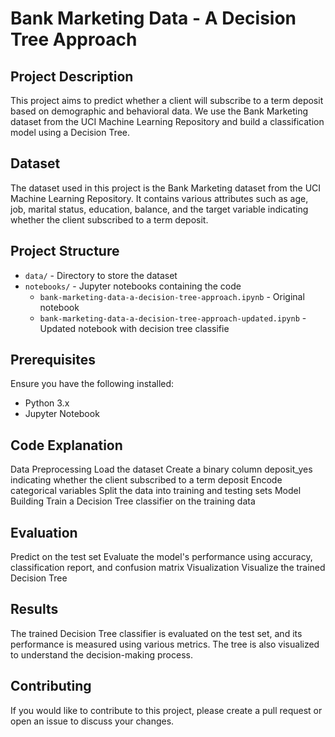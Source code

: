 # Bank Marketing Data - A Decision Tree Approach

## Project Description

This project aims to predict whether a client will subscribe to a term deposit based on demographic and behavioral data. We use the Bank Marketing dataset from the UCI Machine Learning Repository and build a classification model using a Decision Tree.

## Dataset

The dataset used in this project is the Bank Marketing dataset from the UCI Machine Learning Repository. It contains various attributes such as age, job, marital status, education, balance, and the target variable indicating whether the client subscribed to a term deposit.

## Project Structure

- `data/` - Directory to store the dataset
- `notebooks/` - Jupyter notebooks containing the code
  - `bank-marketing-data-a-decision-tree-approach.ipynb` - Original notebook
  - `bank-marketing-data-a-decision-tree-approach-updated.ipynb` - Updated notebook with decision tree classifie

## Prerequisites

Ensure you have the following installed:

- Python 3.x
- Jupyter Notebook

## Code Explanation
Data Preprocessing
Load the dataset
Create a binary column deposit_yes indicating whether the client subscribed to a term deposit
Encode categorical variables
Split the data into training and testing sets
Model Building
Train a Decision Tree classifier on the training data
## Evaluation
Predict on the test set
Evaluate the model's performance using accuracy, classification report, and confusion matrix
Visualization
Visualize the trained Decision Tree
## Results
The trained Decision Tree classifier is evaluated on the test set, and its performance is measured using various metrics. The tree is also visualized to understand the decision-making process.

## Contributing
If you would like to contribute to this project, please create a pull request or open an issue to discuss your changes.
